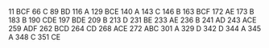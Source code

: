 11 BCF
66 C
89 BD
116 A
129 BCE
140 A
143 C
146 B
163 BCF
172 AE
173 B
183 B
190 CDE
197 BDE
209 B
213 D
231 BE
233 AE
236 B
241 AD
243 ACE
259 ADF
262 BCD
264 CD
268 ACE
272 ABC
301 A
329 D
342 D
344 A
345 A
348 C
351 CE
